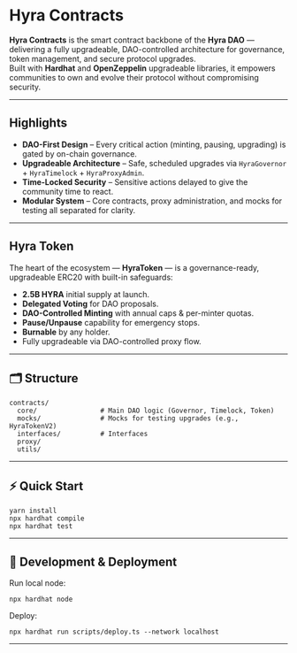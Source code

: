 # **Hyra Contracts**

**Hyra Contracts** is the smart contract backbone of the **Hyra DAO** — delivering a fully upgradeable, DAO-controlled architecture for governance, token management, and secure protocol upgrades.  
Built with **Hardhat** and **OpenZeppelin** upgradeable libraries, it empowers communities to own and evolve their protocol without compromising security.

---

## **Highlights**
- **DAO-First Design** – Every critical action (minting, pausing, upgrading) is gated by on-chain governance.  
- **Upgradeable Architecture** – Safe, scheduled upgrades via `HyraGovernor` + `HyraTimelock` + `HyraProxyAdmin`.  
- **Time-Locked Security** – Sensitive actions delayed to give the community time to react.  
- **Modular System** – Core contracts, proxy administration, and mocks for testing all separated for clarity.  

---

## **Hyra Token**
The heart of the ecosystem — **HyraToken** — is a governance-ready, upgradeable ERC20 with built-in safeguards:

- **2.5B HYRA** initial supply at launch.  
- **Delegated Voting** for DAO proposals.  
- **DAO-Controlled Minting** with annual caps & per-minter quotas.  
- **Pause/Unpause** capability for emergency stops.  
- **Burnable** by any holder.  
- Fully upgradeable via DAO-controlled proxy flow.  

---

## **🗂 Structure**
```
contracts/
  core/                # Main DAO logic (Governor, Timelock, Token)
  mocks/               # Mocks for testing upgrades (e.g., HyraTokenV2)
  interfaces/          # Interfaces
  proxy/
  utils/
```

---

## **⚡ Quick Start**
```shell
yarn install
npx hardhat compile
npx hardhat test
```


---

## **🚀 Development & Deployment**
Run local node:
```shell
npx hardhat node
```

Deploy:
```shell
npx hardhat run scripts/deploy.ts --network localhost
```

---
